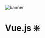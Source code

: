 ![banner](https://github.com/user-attachments/assets/5d21f6f9-e255-4a66-811f-7abb9f61979b)

# Vue.js ❇️
